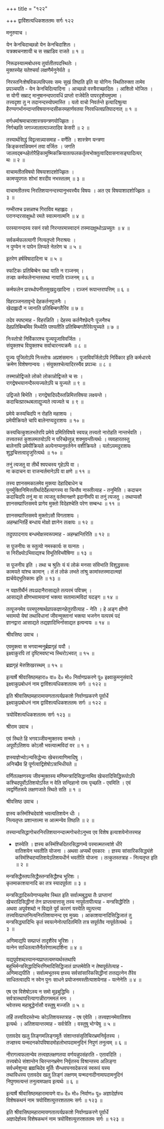 +++
title = "१२२"

+++
द्वाविंशत्यधिकशततमः सर्गः १२२   
  
मनुरुवाच ।  
  
येन केनचिदाच्छन्नो येन केनचिदाशितः ।  
यत्रक्वचनशायी च स सम्राडिव राजते ॥ १ ॥  
  
निरूढस्यात्मबोधस्य तुर्यातीतपदस्थितेः ।  
मुक्तस्येह यतेश्चर्या लक्षणैर्मनुनेर्यते ॥  
  
निरस्तनिःशेषविकल्पविप्लवः समः सुखं तिष्ठति इति या योगिनः स्थितिरुक्ता तामेव   
प्रपञ्चयति - येन केनचिदित्यादिना । आच्छन्नो वस्त्रैराच्छादितः । आशितो भोजितः ।   
स योगी सम्राट् मानुषानन्दपरावधिं प्राप्तो राजेवेति पापरदृशेयमुपमा ।   
तत्त्वदृशा तु न तदानन्दस्योपमास्ति । यतो वाचो निवर्तन्ते इत्यादिश्रुत्या   
हैरण्यगर्भानन्दान्तविषयानन्दसीकरमहार्णवतया निरवधित्वप्रतिपादनात् ॥ १ ॥  
  
वर्णधर्माश्रमाचारशास्त्रयन्त्रणयोज्झितः ।  
निर्गच्छति जगज्जालात्पञ्जरादिव केसरी ॥ २ ॥  
  
तस्यार्थसिद्धं विद्वत्सन्न्यासमाह - वर्णेति । शास्त्रेण यन्त्रणा   
किङ्करवन्नियमनं तया वर्जितः । जगति   
जालवद्बन्धहेतोरैहिकामुष्मिकक्रियातत्फलकर्तृत्वभोक्तुत्वादिवासनासङ्घादित्यर्  
थः ॥ २ ॥  
  
वाचामतीतविषयो विषयाशादशोज्झितः ।  
कामप्युपगतः शोभां शरदीव नभस्तलम् ॥ ३ ॥  
  
वाचामतीतस्य निरतिशयानन्दस्यानुभवस्यैव विषयः । अत एव विषयाशादशोज्झितः ॥   
३ ॥  
  
गम्भीरश्च प्रसन्नश्च गिराविव महाह्लदः ।  
परानन्दरसाक्षुब्धो रमते स्वात्मनात्मनि ॥ ४ ॥  
  
परस्यानन्दस्य रसनं रसो निरन्तरमास्वादनं तस्मादक्षुब्धोऽप्रच्युतः ॥ ४ ॥  
  
सर्वकर्मफलत्यागी नित्यतृप्तो निराश्रयः ।  
न पुण्येन न पापेन लिप्यते नेतरेण च ॥ ५ ॥  
  
इतरेण हर्षविषादादिना च ॥ ५ ॥  
  
स्फटिकः प्रतिबिम्बेन यथा याति न रञ्जनम् ।  
तज्ज्ञः कर्मफलेनान्तस्तथा नायाति रञ्जनम् ॥ ६ ॥  
  
कर्मफलेन प्रारब्धोपनीतसुखदुःखादिना । रञ्जनं रूपान्तरापत्तिम् ॥ ६ ॥  
  
विहरञ्जनतावृन्दे देहकर्तनपूजनैः ।  
खेदाह्लादौ न जानाति प्रतिबिम्बगतैरिव ॥ ७ ॥  
  
तदेव स्पष्टमाह - विहरन्निति । देहस्य कर्तनैश्छेदनैः पूजनैश्च   
देहप्रतिबिम्बमिव मिथ्येति पश्यतीति प्रतिबिम्बगतैरिवेत्युच्यते ॥ ७ ॥  
  
निःस्तोत्रो निर्विकारश्च पूज्यपूजाविवर्जितः ।  
संयुक्तश्च वियुक्तश्च सर्वाचारनयक्रमैः ॥ ८ ॥  
  
पूज्यः पूजितोऽपि निःस्तोत्रः अप्रशंसमानः । पूजाविवर्जितोऽपि निर्विकार इति कर्मधारये   
क्रमेण विशेषणान्वयः । संयुक्तश्चेत्यादिरस्यैव प्रपञ्चः ॥ ८ ॥  
  
तस्मान्नोद्विजते लोको लोकान्नोद्विजते च सः ।  
रागद्वेषभयानन्दैस्त्यज्यतेऽपि च युज्यते ॥ ९ ॥  
  
उद्विजते बिभेति । रागद्वेषादिपदैस्तन्निमित्तविषया लक्ष्यन्ते ।   
कदाचित्प्रारब्धबलाद्युज्यते त्यज्यते च ॥ ९ ॥  
  
प्रमेये कस्यचिदपि न रोहति महाशयः ।  
प्रमेयीक्रियते चापि बालेनाप्यदुराशयः ॥ १० ॥  
  
कस्यचित्कुशलभतेरपि प्रमेये प्रमितिविषये स्वयन्न् तत्त्वतो नारोहति नान्तर्भवति ।   
तत्त्वतस्तं कुशलमतयोऽपि न परिच्छेत्तुन्न् शक्नुवन्तीत्यर्थः । व्यवहारतस्तु   
बालेनापि प्रमेयीक्रियते अल्पेनाप्यनुवर्तनेन वशीक्रियते । यतोऽयमदुराशयः   
शुद्धचित्तत्वादृजुरित्यर्थः ॥ १० ॥  
  
तनुं त्यजतु वा तीर्थे श्वपचस्य गृहेऽपि वा ।  
मा कदाचन वा राजन्वर्तमानेऽपि वा क्षणे ॥ ११ ॥  
  
तस्य ज्ञानसमकालमेव मुक्त्या देहादिबाधेन च   
पुनर्मुक्तिनिमित्ततीर्थादेर्देहत्यागस्य वा चिन्तैव नास्तीत्याह - तनुमिति । कदाचन   
कदाचिदपि तनुं मा वा त्यजतु वर्तमानक्षणे इदानीमपि वा तनुं त्यजतु । तथाप्यसौ   
ज्ञानसम्प्राप्तिसमये प्रागेव मुक्तो विदेहश्चेति परेण सम्बन्धः ॥ ११ ॥  
  
ज्ञानसम्प्राप्तिसमये मुक्तोऽसौ विगताशयः ।  
अहम्भ्रान्तिर्हि बन्धाय मोक्षो ज्ञानेन तत्क्षयः ॥ १२ ॥  
  
तदुपपादनाय बन्धमोक्षस्वरूपमाह - अहम्भ्रान्तिरिति ॥ १२ ॥  
  
स पूजनीयः स स्तुत्यो नमस्कार्यः स यत्नतः ।  
स निरीक्ष्योऽभिवाद्यश्च विभूतिविभवैषिणा ॥ १३ ॥  
  
स पूजनीय इति । तथा च श्रुतिः यं यं लोकं मनसा संविभाति विशुद्धसत्त्वः   
कामयते यांश्च कामान् । तं तं लोकं लभते तांश्रु कामांस्तस्मादात्मज्ञं   
ह्यर्चयेद्भूतिकामः इति ॥ १३ ॥  
  
न यज्ञतीर्थैर्न तपःप्रदानैरासाद्यते तत्परमं पवित्रम् ।  
आसाद्यते क्षीणभवामयानां भक्त्या सतामात्मविदां यदङ्ग ॥ १४ ॥  
  
तत्पूजनमेव परमपुरुषार्थप्रापकज्ञानहेतुरपीत्याह - नेति । हे अङ्ग क्षीणो   
भवामयो येषां तथाविधानां जीवन्मुक्तानां भक्त्या भजनेन यत्परमं पदं   
ज्ञानद्वारा आसाद्यते तद्यज्ञादिभिर्नासाद्यत इत्यन्वयः ॥ १४ ॥  
  
श्रीवसिष्ठ उवाच ।  
  
एवमुक्त्वा स भगवान्मनुर्ब्रह्मगृहं ययौ ।  
इक्ष्वाकुरपि तां दृष्टिमवष्टभ्य स्थिरोऽभवत् ॥ १५ ॥  
  
ब्रह्मगृहं मेरुशिखरस्थम् ॥ १५ ॥  
  
इत्यार्षे श्रीवासिष्ठमहारा० वा० दे० मो० निर्वाणप्रकरणे पू० इक्ष्वाकुमनुसंवादे   
इक्ष्वाकुप्रबोधनं नाम द्वाविंशत्यधिकशततमः सर्गः ॥ १२२ ॥  
  
इति श्रीवासिष्ठमहारामायणतात्पर्यप्रकाशे निर्वाणप्रकरणे पूर्वार्धे   
इक्ष्वाकुप्रबोधनं नाम द्वाविंशत्यधिकशततमः सर्गः ॥ १२२ ॥  
  
त्रयोविंशत्यधिकशततमः सर्गः १२३ ॥  
  
श्रीराम उवाच ।  
  
एवं स्थिते हि भगवञ्जीवन्मुक्तस्य सन्मतेः ।  
अपूर्वोऽतिशयः कोऽसौ भवत्यात्मविदां वर ॥ १ ॥  
  
ज्ञस्याज्ञेभ्योऽन्यसिद्धेभ्यः खेचरत्वाणिमादिषु ।  
अनिच्छैव हि पूर्णत्वाद्विशेषोऽत्राभिधीयते ॥  
  
वर्णितलक्षणस्य जीवन्मुक्तस्य मणिमन्त्रादिसिद्धानामिव खेचरादिसिद्धिरूपोऽपि   
कश्चिदपूर्वोऽतिशयोऽस्ति न वेति सन्दिहानो रामः पृच्छति - एवमिति । एवं   
त्वद्वर्णितरूपे लक्षणजाते स्थिते सति ॥ १ ॥  
  
श्रीवसिष्ठ उवाच ।  
  
ज्ञस्य कस्मिंश्चिदेवांशे भवत्यतिशयेन धीः ।  
नित्यतृप्तः प्रशान्तात्मा स आत्मन्येव तिष्ठति ॥ २ ॥  
  
तस्यान्यसिद्धागोचरनिरतिशयानन्दात्मगोचरोऽनुभव एव विशेष इत्याशयेनोत्तरमाह   
- ज्ञस्येति । ज्ञस्य कस्मिंश्चिदितरसिद्धागम्ये परमात्मतत्त्वांशे धीरे   
वातिशयेन भवतीति योजना । अथवा अप्यर्थे एवकारः । ज्ञस्य सांसारिकसिद्ध्यंशे   
कस्मिंश्चिदप्यतिशयेऽतिशयधीर्न भवतीति योजना । तत्कुतस्तत्राह - नित्यतृप्त इति   
॥ २ ॥  
  
मन्त्रसिद्धैस्तपःसिद्धैस्तन्त्रसिद्धैश्च भूरिशः ।  
कृतमाकाशयानादि का तत्र स्यादपूर्वता ॥ ३ ॥  
  
मन्त्रसिद्धादिरूपेणाप्यहमेव स्थित इति सर्वात्मबुद्ध्या तैः प्राप्तानां   
खेचरादिसिद्धीनां तेन प्राप्तत्वात्तासु तस्य नापूर्वतापीत्याह - मन्त्रसिद्धैरिति ।   
अथवा अपूर्वशब्दो न विद्यते पूर्वं कारणं यस्येति व्युत्पत्त्या   
तत्त्ववित्प्राप्तनित्यनिरतिशयानन्द एव मुख्यः । आकाशयानादिसिद्धिजातं तु   
मन्त्रसिद्ध्यादिभिः कृतं स्वयत्नेनोत्पादितमिति तत्र सपूर्वतैव नापूर्वतेत्यर्थः ॥   
३ ॥  
  
अणिमाद्यपि सम्प्राप्तं तादृशैरेव भूरिशः ।  
यत्नेन साधितत्वात्तैर्नेतरेणात्मदर्शिना ॥ ४ ॥  
  
यद्यपूर्वशब्दस्यानन्यप्राप्तत्वमप्यर्थस्तथापि   
बहुभिर्मन्त्रसिद्धादिभिरणिमादिसिद्धिजातं प्राप्तमेवेति न तेष्वपूर्वतेत्याह -   
अणिमाद्यपीति । सर्वात्मभूतस्य ज्ञस्य सर्वसांसारिकसिद्धीनां तत्तद्यत्नेन तैरेव   
साधितत्वादपि न स्वेन पुनः साधने प्रयोजनमस्तीत्याशयेनाह - यत्नेनेति ॥ ४ ॥  
  
एष एव विशेषोऽस्य न समो मूढबुद्धिभिः ।  
सर्वत्रास्थापरित्यागान्नीरागममलं मनः ।  
भवेत्तस्य महाबुद्धेर्नासौ वस्तुषु मज्जति ॥ ५ ॥  
  
तर्हि तत्त्वविदस्तेभ्यः कोऽतिशयस्तत्राह - एष एवेति । तत्त्वज्ञानमेवातिशय   
इत्यर्थः । अतिशयान्तरमाह - सर्वत्रेति । वस्तुषु भोग्येषु ॥ ५ ॥  
  
एतावदेव खलु लिङ्गमलिङ्गमूर्तेः संशान्तसंसृतिचिरभ्रमनिर्वृतस्य ।  
तज्ज्ञस्य यन्मदनकोपविषादमोहलोभापदामनुदिनं निपुणं तनुत्वम् ॥ ६ ॥  
  
नीरागत्वफलान्येव तत्त्वज्ञलक्षणतया वर्णयन्नुपसंहरति - एतावदिति ।   
तत्त्वबोधे संशान्तेन चिरन्तनभ्रमेण निर्वृतस्य विश्रान्तस्य अलिङ्गा   
सर्वधर्मशून्या ब्रह्मचिदेव मूर्तिः सैन्धवघनवदेकरसं स्वरूपं यस्य   
तथाविधस्य एतावदेव खलु लिङ्गं लक्षणम् यन्मदनादीनामापदामनुदिनं   
निपुणमत्यन्तं तनुत्वमपक्षय इत्यर्थः ॥ ६ ॥  
  
इत्यार्षे श्रीवासिष्ठमहारामायणे वा० दे० मो० निर्वाण० पू० अज्ञादेर्ज्ञस्य   
विशेषकथनं नाम त्रयोविंशत्युत्तरशततमः सर्गः ॥ १२३ ॥  
  
इति श्रीवासिष्ठमहारामायणतात्पर्यप्रकाशे निर्वाणप्रकरणे पूर्वार्धे   
अज्ञादेर्ज्ञस्य विशेषकथनं नाम त्रयोविंशत्युत्तरशततमः सर्गः ॥ १२३ ॥  
  